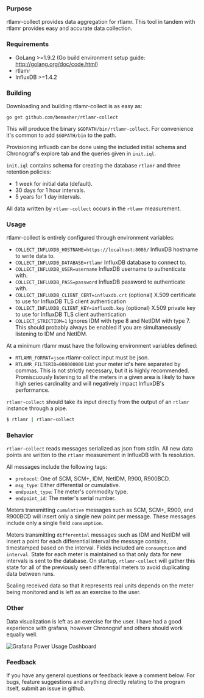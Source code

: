 ### Purpose
rtlamr-collect provides data aggregation for rtlamr. This tool in tandem with rtlamr provides easy and accurate data collection.

### Requirements
 * GoLang >=1.9.2 (Go build environment setup guide: http://golang.org/doc/code.html)
 * rtlamr
 * InfluxDB >=1.4.2

### Building
Downloading and building rtlamr-collect is as easy as:

	go get github.com/bemasher/rtlamr-collect

This will produce the binary `$GOPATH/bin/rtlamr-collect`. For convenience it's common to add `$GOPATH/bin` to the path.

Provisioning influxdb can be done using the included initial schema and Chronograf's explore tab and the queries given in `init.iql`.

`init.iql` contains schema for creating the database `rtlamr` and three retention policies:

 * 1 week for initial data (default).
 * 30 days for 1 hour intervals.
 * 5 years for 1 day intervals.

All data written by `rtlamr-collect` occurs in the `rtlamr` measurement.

### Usage
rtlamr-collect is entirely configured through environment variables:
 * `COLLECT_INFLUXDB_HOSTNAME=https://localhost:8086/` InfluxDB hostname to write data to.
 * `COLLECT_INFLUXDB_DATABASE=rtlamr` InfluxDB database to connect to.
 * `COLLECT_INFLUXDB_USER=username` InfluxDB username to authenticate with.
 * `COLLECT_INFLUXDB_PASS=password` InfluxDB password to authenticate with.
 * `COLLECT_INFLUXDB_CLIENT_CERT=influxdb.crt` (optional) X.509 certificate to use for InfluxDB TLS client authentication
 * `COLLECT_INFLUXDB_CLIENT_KEY=influxdb.key` (optional) X.509 private key to use for InfluxDB TLS client authentication
 * `COLLECT_STRICTIDM=1` Ignores IDM with type 8 and NetIDM with type 7. This should probably always be enabled if you are simultaneously listening to IDM and NetIDM.

At a minimum rtlamr must have the following environment variables defined:
 * `RTLAMR_FORMAT=json` rtlamr-collect input must be json.
 * `RTLAMR_FILTERID=000000000` List your meter id's here separated by commas. This is not strictly necessary, but it is highly recommended. Promiscuously listening to all the meters in a given area is likely to have high series cardinality and will negatively impact InfluxDB's performance.

`rtlamr-collect` should take its input directly from the output of an `rtlamr` instance through a pipe.

```bash
$ rtlamr | rtlamr-collect
```

### Behavior
`rtlamr-collect` reads messages serialized as json from stdin. All new data points are written to the `rtlamr` measurement in InfluxDB with 1s resolution.

All messages include the following tags:
 * `protocol`: One of SCM, SCM+, IDM, NetIDM, R900, R900BCD.
 * `msg_type`: Either differential or cumulative.
 * `endpoint_type`: The meter's commodity type.
 * `endpoint_id`: The meter's serial number.

Meters transmitting `cumulative` messages such as SCM, SCM+, R900, and R900BCD will insert only a single new point per message. These messages include only a single field `consumption`.

Meters transmitting `differential` messages such as IDM and NetIDM will insert a point for each differential interval the message contains, timestamped based on the interval. Fields included are `consumption` and `interval`. State for each meter is maintained so that only data for new intervals is sent to the database. On startup, `rtlamr-collect` will gather this state for all of the previously seen differential meters to avoid duplicating data between runs.

Scaling received data so that it represents real units depends on the meter being monitored and is left as an exercise to the user.

### Other
Data visualization is left as an exercise for the user. I have had a good experience with grafana, however Chronograf and others should work equally well.

![Grafana Power Usage Dashboard](capture.png "Grafana Power Usage Dashboard")

### Feedback
If you have any general questions or feedback leave a comment below. For bugs, feature suggestions and anything directly relating to the program itself, submit an issue in github.
